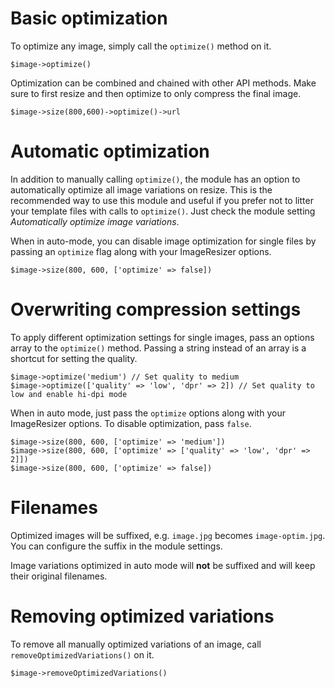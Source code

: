 # Basic optimization

To optimize any image, simply call the `optimize()` method on it.

`$image->optimize()`

Optimization can be combined and chained with other API methods.
Make sure to first resize and then optimize to only compress the final image.


`$image->size(800,600)->optimize()->url`

# Automatic optimization

In addition to manually calling `optimize()`, the module has an option to automatically optimize all image variations on resize. This is the recommended way to use this module and useful if you prefer not to litter your template files with calls to `optimize()`. Just check the module setting _Automatically optimize image variations_.

When in auto-mode, you can disable image optimization for single files by passing an `optimize` flag along with your ImageResizer options.

`$image->size(800, 600, ['optimize' => false])`

# Overwriting compression settings

To apply different optimization settings for single images, pass an options array to the `optimize()` method. Passing a string instead of an array is a shortcut for setting the quality.

`$image->optimize('medium') // Set quality to medium`  
`$image->optimize(['quality' => 'low', 'dpr' => 2]) // Set quality to low and enable hi-dpi mode`

When in auto mode, just pass the `optimize` options along with your ImageResizer options. To disable optimization, pass `false`.

`$image->size(800, 600, ['optimize' => 'medium'])`  
`$image->size(800, 600, ['optimize' => ['quality' => 'low', 'dpr' => 2]])`  
`$image->size(800, 600, ['optimize' => false])`

# Filenames

Optimized images will be suffixed, e.g. `image.jpg` becomes `image-optim.jpg`. You can configure the suffix in the module settings.

Image variations optimized in auto mode will **not** be suffixed and will keep their original filenames.

# Removing optimized variations

To remove all manually optimized variations of an image, call `removeOptimizedVariations()` on it.

`$image->removeOptimizedVariations()`
